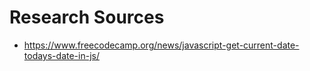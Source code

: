# Research Sources
* https://www.freecodecamp.org/news/javascript-get-current-date-todays-date-in-js/